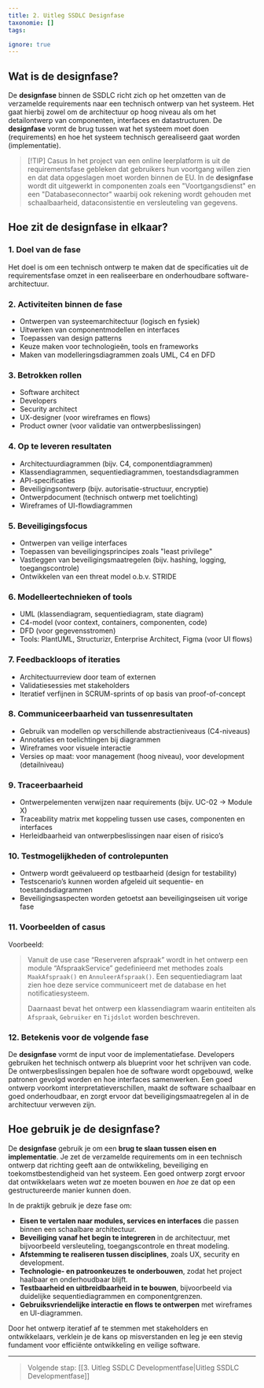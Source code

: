 ```yaml
---
title: 2. Uitleg SSDLC Designfase
taxonomie: []
tags:

ignore: true 
---
```


## Wat is de designfase?
De **designfase** binnen de SSDLC richt zich op het omzetten van de verzamelde requirements naar een technisch ontwerp van het systeem. Het gaat hierbij zowel om de architectuur op hoog niveau als om het detailontwerp van componenten, interfaces en datastructuren. De **designfase** vormt de brug tussen wat het systeem moet doen (requirements) en hoe het systeem technisch gerealiseerd gaat worden (implementatie).

> [!TIP] Casus
> In het project van een online leerplatform is uit de requirementsfase gebleken dat gebruikers hun voortgang willen zien en dat data opgeslagen moet worden binnen de EU. In de **designfase** wordt dit uitgewerkt in componenten zoals een "Voortgangsdienst" en een "Databaseconnector" waarbij ook rekening wordt gehouden met schaalbaarheid, dataconsistentie en versleuteling van gegevens.

## Hoe zit de designfase in elkaar?
### 1. Doel van de fase
Het doel is om een technisch ontwerp te maken dat de specificaties uit de requirementsfase omzet in een realiseerbare en onderhoudbare software-architectuur.

### 2. Activiteiten binnen de fase
- Ontwerpen van systeemarchitectuur (logisch en fysiek)
- Uitwerken van componentmodellen en interfaces
- Toepassen van design patterns
- Keuze maken voor technologieën, tools en frameworks
- Maken van modelleringsdiagrammen zoals UML, C4 en DFD

### 3. Betrokken rollen
- Software architect
- Developers
- Security architect
- UX-designer (voor wireframes en flows)
- Product owner (voor validatie van ontwerpbeslissingen)

### 4. Op te leveren resultaten
- Architectuurdiagrammen (bijv. C4, componentdiagrammen)
- Klassendiagrammen, sequentiediagrammen, toestandsdiagrammen
- API-specificaties
- Beveiligingsontwerp (bijv. autorisatie-structuur, encryptie)
- Ontwerpdocument (technisch ontwerp met toelichting)
- Wireframes of UI-flowdiagrammen

### 5. Beveiligingsfocus
- Ontwerpen van veilige interfaces
- Toepassen van beveiligingsprincipes zoals "least privilege"
- Vastleggen van beveiligingsmaatregelen (bijv. hashing, logging, toegangscontrole)
- Ontwikkelen van een threat model o.b.v. STRIDE

### 6. Modelleertechnieken of tools
- UML (klassendiagram, sequentiediagram, state diagram)
- C4-model (voor context, containers, componenten, code)
- DFD (voor gegevensstromen)
- Tools: PlantUML, Structurizr, Enterprise Architect, Figma (voor UI flows)

### 7. Feedbackloops of iteraties
- Architectuurreview door team of externen
- Validatiesessies met stakeholders
- Iteratief verfijnen in SCRUM-sprints of op basis van proof-of-concept

### 8. Communiceerbaarheid van tussenresultaten
- Gebruik van modellen op verschillende abstractieniveaus (C4-niveaus)
- Annotaties en toelichtingen bij diagrammen
- Wireframes voor visuele interactie
- Versies op maat: voor management (hoog niveau), voor development (detailniveau)

### 9. Traceerbaarheid
- Ontwerpelementen verwijzen naar requirements (bijv. UC-02 → Module X)
- Traceability matrix met koppeling tussen use cases, componenten en interfaces
- Herleidbaarheid van ontwerpbeslissingen naar eisen of risico’s

### 10. Testmogelijkheden of controlepunten
- Ontwerp wordt geëvalueerd op testbaarheid (design for testability)
- Testscenario’s kunnen worden afgeleid uit sequentie- en toestandsdiagrammen
- Beveiligingsaspecten worden getoetst aan beveiligingseisen uit vorige fase

### 11. Voorbeelden of casus
Voorbeeld:
> Vanuit de use case “Reserveren afspraak” wordt in het ontwerp een module “AfspraakService” gedefinieerd met methodes zoals `MaakAfspraak()` en `AnnuleerAfspraak()`. Een sequentiediagram laat zien hoe deze service communiceert met de database en het notificatiesysteem.
>
> Daarnaast bevat het ontwerp een klassendiagram waarin entiteiten als `Afspraak`, `Gebruiker` en `Tijdslot` worden beschreven.

### 12. Betekenis voor de volgende fase
De **designfase** vormt de input voor de implementatiefase. Developers gebruiken het technisch ontwerp als blueprint voor het schrijven van code. De ontwerpbeslissingen bepalen hoe de software wordt opgebouwd, welke patronen gevolgd worden en hoe interfaces samenwerken. Een goed ontwerp voorkomt interpretatieverschillen, maakt de software schaalbaar en goed onderhoudbaar, en zorgt ervoor dat beveiligingsmaatregelen al in de architectuur verweven zijn.

## Hoe gebruik je de designfase?
De **designfase** gebruik je om een **brug te slaan tussen eisen en implementatie**. Je zet de verzamelde requirements om in een technisch ontwerp dat richting geeft aan de ontwikkeling, beveiliging en toekomstbestendigheid van het systeem. Een goed ontwerp zorgt ervoor dat ontwikkelaars weten _wat_ ze moeten bouwen en _hoe_ ze dat op een gestructureerde manier kunnen doen.

In de praktijk gebruik je deze fase om:
- **Eisen te vertalen naar modules, services en interfaces** die passen binnen een schaalbare architectuur.
- **Beveiliging vanaf het begin te integreren** in de architectuur, met bijvoorbeeld versleuteling, toegangscontrole en threat modeling.
- **Afstemming te realiseren tussen disciplines**, zoals UX, security en development.
- **Technologie- en patroonkeuzes te onderbouwen**, zodat het project haalbaar en onderhoudbaar blijft.
- **Testbaarheid en uitbreidbaarheid in te bouwen**, bijvoorbeeld via duidelijke sequentiediagrammen en componentgrenzen.
- **Gebruiksvriendelijke interactie en flows te ontwerpen** met wireframes en UI-diagrammen.

Door het ontwerp iteratief af te stemmen met stakeholders en ontwikkelaars, verklein je de kans op misverstanden en leg je een stevig fundament voor efficiënte ontwikkeling en veilige software.

---

> Volgende stap: [[3. Uitleg SSDLC Developmentfase|Uitleg SSDLC Developmentfase]]
